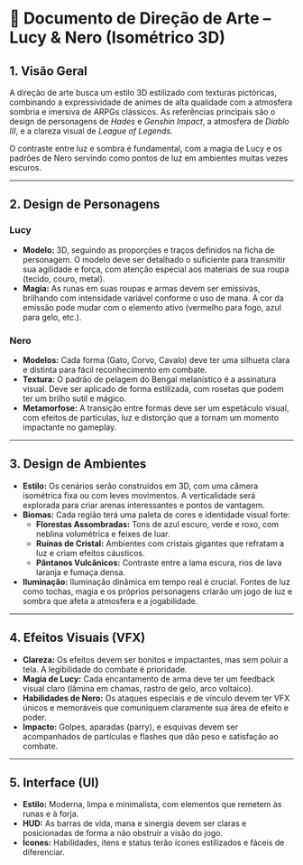 # 🎨 Documento de Direção de Arte – Lucy & Nero (Isométrico 3D)

## 1. Visão Geral

A direção de arte busca um estilo 3D estilizado com texturas pictóricas, combinando a expressividade de animes de alta qualidade com a atmosfera sombria e imersiva de ARPGs clássicos. As referências principais são o design de personagens de *Hades* e *Genshin Impact*, a atmosfera de *Diablo III*, e a clareza visual de *League of Legends*.

O contraste entre luz e sombra é fundamental, com a magia de Lucy e os padrões de Nero servindo como pontos de luz em ambientes muitas vezes escuros.

---

## 2. Design de Personagens

### Lucy
- **Modelo:** 3D, seguindo as proporções e traços definidos na ficha de personagem. O modelo deve ser detalhado o suficiente para transmitir sua agilidade e força, com atenção especial aos materiais de sua roupa (tecido, couro, metal).
- **Magia:** As runas em suas roupas e armas devem ser emissivas, brilhando com intensidade variável conforme o uso de mana. A cor da emissão pode mudar com o elemento ativo (vermelho para fogo, azul para gelo, etc.).

### Nero
- **Modelos:** Cada forma (Gato, Corvo, Cavalo) deve ter uma silhueta clara e distinta para fácil reconhecimento em combate.
- **Textura:** O padrão de pelagem do Bengal melanístico é a assinatura visual. Deve ser aplicado de forma estilizada, com rosetas que podem ter um brilho sutil e mágico.
- **Metamorfose:** A transição entre formas deve ser um espetáculo visual, com efeitos de partículas, luz e distorção que a tornam um momento impactante no gameplay.

---

## 3. Design de Ambientes

- **Estilo:** Os cenários serão construídos em 3D, com uma câmera isométrica fixa ou com leves movimentos. A verticalidade será explorada para criar arenas interessantes e pontos de vantagem.
- **Biomas:** Cada região terá uma paleta de cores e identidade visual forte:
    - **Florestas Assombradas:** Tons de azul escuro, verde e roxo, com neblina volumétrica e feixes de luar.
    - **Ruínas de Cristal:** Ambientes com cristais gigantes que refratam a luz e criam efeitos cáusticos.
    - **Pântanos Vulcânicos:** Contraste entre a lama escura, rios de lava laranja e fumaça densa.
- **Iluminação:** Iluminação dinâmica em tempo real é crucial. Fontes de luz como tochas, magia e os próprios personagens criarão um jogo de luz e sombra que afeta a atmosfera e a jogabilidade.

---

## 4. Efeitos Visuais (VFX)

- **Clareza:** Os efeitos devem ser bonitos e impactantes, mas sem poluir a tela. A legibilidade do combate é prioridade.
- **Magia de Lucy:** Cada encantamento de arma deve ter um feedback visual claro (lâmina em chamas, rastro de gelo, arco voltaico).
- **Habilidades de Nero:** Os ataques especiais e de vínculo devem ter VFX únicos e memoráveis que comuniquem claramente sua área de efeito e poder.
- **Impacto:** Golpes, aparadas (parry), e esquivas devem ser acompanhados de partículas e flashes que dão peso e satisfação ao combate.

---

## 5. Interface (UI)

- **Estilo:** Moderna, limpa e minimalista, com elementos que remetem às runas e à forja.
- **HUD:** As barras de vida, mana e sinergia devem ser claras e posicionadas de forma a não obstruir a visão do jogo.
- **Ícones:** Habilidades, itens e status terão ícones estilizados e fáceis de diferenciar.

